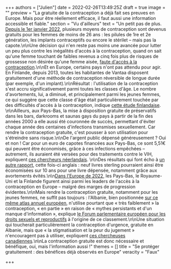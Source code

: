 +++
authors = ["Julien"]
date = 2022-02-26T13:49:25Z
draft = true
image = ""
preview = "La gratuite de la contraception a déjà fait ses preuves en Europe. Mais pour être réellement efficace, il faut aussi une information accessible et fiable."
section = "Vu d'ailleurs"
text = "Un petit pas de plus. [Depuis le 1er janvier 2022](https://www.service-public.fr/particuliers/actualites/A15158), plusieurs moyens de contraception sont devenus gratuits pour les femmes de moins de 26 ans : les pilules de 1re et 2e génération, les implants contraceptifs ou encore le stérilet – mais pas la capote.\n\nUne décision qui n'en reste pas moins une avancée pour lutter un peu plus contre les inégalités d'accès à la contraception, quand on sait qu'une femme touchant de faibles revenus a cinq fois plus de risques de grossesse non désirée qu'une femme aisée, [faute d'accès à la contraception](https://www.brookings.edu/blog/social-mobility-memos/2015/02/26/the-implications-of-inequalities-in-contraception-and-abortion/).\n\nEt en Europe, certains pays n'ont pas attendu pour agir. En Finlande, depuis 2013, toutes les habitantes de Vantaa disposent gratuitement d'une méthode de contraception réversible de longue durée (par exemple, d'un implant).\n\nRésultat : l'utilisation de la contraception s'est accru significativement parmi toutes les classes d'âge. Le nombre d'avortements, lui, a diminué, et principalement parmi les jeunes femmes, ce qui suggère que cette classe d'âge était particulièrement touchée par des difficultés d'accès à la contraception, indique [cette étude finlandaise](https://www.ncbi.nlm.nih.gov/pmc/articles/PMC5844404/). \n\nAilleurs, aux Pays-Bas, la mise à disposition gratuite de préservatifs dans les bars, darkrooms et saunas gays du pays à partir de la fin des années 2000 a elle aussi été couronnée de succès, permettant d'éviter chaque année des centaines d'infections transmises sexuellement. Car rendre la contraception gratuite, c'est pousser à son utilisation pour s'étreindre sans risque.\n\nDe l'argent public dépensé généreusement ? Oui et non ! Car pour un euro de capotes financées aux Pays-Bas, ce sont 5,51€ qui peuvent être économisés, grâce à ces infections empêchées – autrement, ils auraient été versées pour des traitements contre le VIH, expliquent [ces chercheurs néerlandais](https://bmcinfectdis.biomedcentral.com/articles/10.1186/s12879-019-3839-0). \n\nDes résultats qui font écho à [un autre rapport](https://assets.publishing.service.gov.uk/government/uploads/system/uploads/attachment_data/file/730292/contraception_return_on_investment_report.pdf#page=36), cette fois-ci anglais : neuf livres sterling pourraient ainsi être économisées sur 10 ans pour une livre dépensée, notamment grâce aux avortements évités.\n\n[Dans l'Europe de 2022](https://www.epfweb.org/sites/default/files/2022-02/CCeptionInfoA3_EN%202022%20v10_0.pdf), les Pays-Bas, le Royaume-Uni et la Finlande figurent ainsi parmi les leaders de l'accès à la contraception en Europe – malgré des marges de progression évidentes.\n\nMais rendre la contraception gratuite, notamment pour les jeunes femmes, ne suffit pas toujours : l'Albanie, bien positionnée [sur ce même atlas annuel européen](https://www.epfweb.org/sites/default/files/2022-02/CCeptionInfoA3_EN%202022%20v10_0.pdf), n'utilise pourtant que « très faiblement » la contraception, « en partie » en raison de « mythes persistants et d'un manque d'information », explique [le Forum parlementaire européen pour les droits sexuels et reproductifs](https://www.epfweb.org/node/714) à l'origine de ce classement.\n\nUne situation qui toucherait particulièrement la contraception d'urgence, gratuite en Albanie, mais que « la stigmatisation et la peur du jugement » n'encouragent pas à utiliser, expliquent [ces chercheuses canadiennes](https://pubmed.ncbi.nlm.nih.gov/29654750/).\n\nLa contraception gratuite est donc nécessaire et bénéfique, oui, mais l'information aussi !"
themes = []
title = "Se protéger gratuitement : des bénéfices déjà observés en Europe"
veracity = "Faux"

+++
